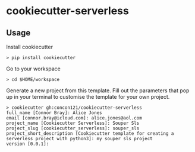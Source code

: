 # cookiecutter-serverless

## Usage

Install cookiecutter

    > pip install cookiecutter

Go to your workspace

    > cd $HOME/workspace

Generate a new project from this template.  Fill out the parameters that pop up in your terminal to customise the template for your own project.

    > cookiecutter gh:concon121/cookiecutter-serverless
    full_name [Connor Bray]: Alice Jones
    email [connor.bray@icloud.com]: alice.jones@aol.com
    project_name [Cookiecutter Serverless]: Souper Sls
    project_slug [cookiecutter_serverless]: souper_sls
    project_short_description [Cookiecutter template for creating a  serverless project with python3]: my souper sls project
    version [0.0.1]:

